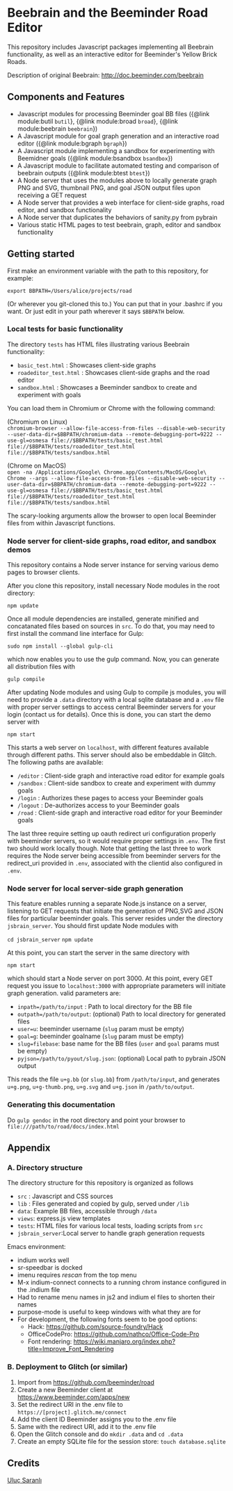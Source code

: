 # Beebrain and the Beeminder Road Editor


This repository includes Javascript packages implementing all Beebrain functionality, as well as an interactive editor for Beeminder's Yellow Brick Roads.

Description of original Beebrain: 
<http://doc.beeminder.com/beebrain>

## Components and Features

* Javascript modules for processing Beeminder goal BB files 
({@link module:butil `butil`},
{@link module:broad `broad`},
{@link module:beebrain `beebrain`})
* A Javascript module for goal graph generation and an interactive road editor 
({@link module:bgraph `bgraph`})
* A Javascript module implementing a sandbox for experimenting with Beemidner goals 
({@link module:bsandbox `bsandbox`})
* A Javascript module to facilitate automated testing and comparison of beebrain outputs 
({@link module:btest `btest`})
* A Node server that uses the modules above to locally generate graph PNG and SVG, thumbnail PNG, and goal JSON output files upon receiving a GET request
* A Node server that provides a web interface for client-side graphs, road editor, and sandbox functionality
* A Node server that duplicates the behaviors of sanity.py from pybrain
* Various static HTML pages to test beebrain, graph, editor and sandbox functionality

## Getting started

First make an environment variable with the path to this repository, for example:

`export BBPATH=/Users/alice/projects/road`

(Or wherever you git-cloned this to.)
You can put that in your .bashrc if you want.
Or just edit in your path wherever it says `$BBPATH` below.

### Local tests for basic functionality

The directory `tests` has HTML files illustrating various Beebrain functionality:

* `basic_test.html`      : Showcases client-side graphs
* `roadeditor_test.html` : Showcases client-side graphs and the road editor
* `sandbox.html`         : Showcases a Beeminder sandbox to create and experiment with goals

You can load them in Chromium or Chrome with the following command:

(Chromium on Linux)  
`chromium-browser --allow-file-access-from-files --disable-web-security --user-data-dir=$BBPATH/chromium-data --remote-debugging-port=9222 --use-gl=osmesa file://$BBPATH/tests/basic_test.html file://$BBPATH/tests/roadeditor_test.html file://$BBPATH/tests/sandbox.html`

(Chrome on MacOS)  
`open -na /Applications/Google\ Chrome.app/Contents/MacOS/Google\ Chrome --args --allow-file-access-from-files --disable-web-security --user-data-dir=$BBPATH/chromium-data --remote-debugging-port=9222 --use-gl=osmesa file://$BBPATH/tests/basic_test.html file://$BBPATH/tests/roadeditor_test.html file://$BBPATH/tests/sandbox.html`

The scary-looking arguments allow the browser to open local Beeminder files from within Javascript functions. 

### Node server for client-side graphs, road editor, and sandbox demos

This repository contains a Node server instance for serving various demo pages to browser clients. 

After you clone this repository, install necessary Node modules in the root directory:

`npm update`

Once all module dependencies are installed, generate minified and concatanated files based on sources in `src`. 
To do that, you may need to first install the command line interface for Gulp:

`sudo npm install --global gulp-cli`

which now enables you to use the gulp command. 
Now, you can generate all distribution files with

`gulp compile`

After updating Node modules and using Gulp to compile js modules, you will need to provide a `.data` directory with a local sqlite database and a `.env` file with proper server settings to access central Beeminder servers for your login (contact us for details). 
Once this is done, you can start the demo server with

`npm start`

This starts a web server on `localhost`, with different features available through different paths. 
This server should also be embeddable in Glitch. 
The following paths are available:

  * `/editor`  : Client-side graph and interactive road editor for example goals
  * `/sandbox` : Client-side sandbox to create and experiment with dummy goals
  * `/login`   : Authorizes these pages to access your Beeminder goals
  * `/logout`  : De-authorizes access to your Beeminder goals
  * `/road`    : Client-side graph and interactive road editor for your Beeminder goals

The last three require setting up oauth redirect uri configuration
properly with beeminder servers, so it would require proper settings
in `.env`. The first two should work locally though. Note that getting
the last three to work requires the Node server being accessible from
beeminder servers for the redirect_uri provided in `.env`, associated
with the clientid also configured in `.env`.

### Node server for local server-side graph generation

This feature enables running a separate Node.js instance on a server,
listening to GET requests that initiate the generation of PNG,SVG and
JSON files for particular beeminder goals. This server resides under
the directory `jsbrain_server`. You should first update Node modules with

`cd jsbrain_server`
`npm update`

At this point, you can start the server in the same directory with 

`npm start`

which should start a Node server on port 3000. At this point, every
GET request you issue to `localhost:3000` with appropriate parameters
will initiate graph generation. valid parameters are:

  * `inpath=/path/to/input` : Path to local directory for the BB file
  * `outpath=/path/to/output`: (optional) Path to local directory for generated files
  * `user=u`: beeminder username (`slug` param must be empty)
  * `goal=g`: beeminder goalname (`slug` param must be empty)
  * `slug=filebase`: base name for the BB files (`user` and `goal` params must be empty)
  * `pyjson=/path/to/pyout/slug.json`: (optional) Local path to pybrain JSON output
  
This reads the file `u+g.bb` (or `slug.bb`) from `/path/to/input`, and
generates `u+g.png`, `u+g-thumb.png`, `u+g.svg` and `u+g.json` in
`/path/to/output`. 

### Generating this documentation

Do `gulp gendoc` in the root directory and point your browser to 
`file:///path/to/road/docs/index.html`

## Appendix

### A. Directory structure 

The directory structure for this repository is organized as follows

  * `src` : Javascript and CSS sources
  * `lib` : Files generated and copied by gulp, served under `/lib`
  * `data`: Example BB files, accessible through `/data`
  * `views`: express.js view templates
  * `tests`: HTML files for various local tests, loading scripts from `src`
  * `jsbrain_server`:Local server to handle graph generation requests
  
Emacs environment:
  * indium works well
  * sr-speedbar is docked
  * imenu requires *rescan* from the top menu
  * M-x indium-connect connects to a running chrom instance configured in the .indium file
  * Had to rename menu names in js2 and indium el files to shorten their names
  * purpose-mode is useful to keep windows with what they are for
  * For development, the following fonts seem to be good options:
    * Hack: https://github.com/source-foundry/Hack
    * OfficeCodePro: https://github.com/nathco/Office-Code-Pro
    * Font rendering: https://wiki.manjaro.org/index.php?title=Improve_Font_Rendering

### B. Deployment to Glitch (or similar)

1. Import from https://github.com/beeminder/road
2. Create a new Beeminder client at https://www.beeminder.com/apps/new
3. Set the redirect URI in the .env file to `https://[project].glitch.me/connect`
4. Add the client ID Beeminder assigns you to the .env file
5. Same with the redirect URI, add it to the .env file
6. Open the Glitch console and do `mkdir .data` and `cd .data`
7. Create an empty SQLite file for the session store: `touch database.sqlite`

## Credits

[Uluç Saranlı](http://www.ceng.metu.edu.tr/~saranli/)

